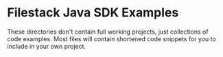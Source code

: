 # Filestack Java SDK Examples

These directories don't contain full working projects, just collections of code examples. Most files will contain shortened code snippets for you to include in your own project.
